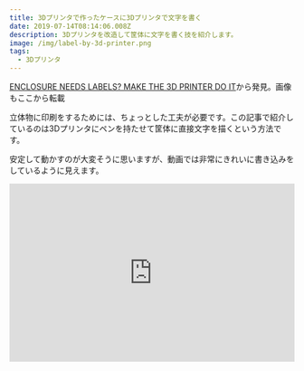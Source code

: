 ```yaml
---
title: 3Dプリンタで作ったケースに3Dプリンタで文字を書く
date: 2019-07-14T08:14:06.008Z
description: 3Dプリンタを改造して筐体に文字を書く技を紹介します。
image: /img/label-by-3d-printer.png
tags:
  - 3Dプリンタ
---
```

[ENCLOSURE NEEDS LABELS? MAKE THE 3D PRINTER DO IT](https://hackaday.com/2019/07/08/enclosure-needs-labels-make-the-3d-printer-do-it/)から発見。画像もここから転載

立体物に印刷をするためには、ちょっとした工夫が必要です。この記事で紹介しているのは3Dプリンタにペンを持たせて筐体に直接文字を描くという方法です。

安定して動かすのが大変そうに思いますが、動画では非常にきれいに書き込みをしているように見えます。

<iframe width="100%" height="315" src="https://www.youtube.com/embed/9XALw1cZsVw" frameborder="0" allow="accelerometer; autoplay; encrypted-media; gyroscope; picture-in-picture" allowfullscreen></iframe>
